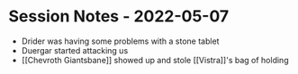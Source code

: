 # Session Notes - 2022-05-07

* Drider was having some problems with a stone tablet
* Duergar started attacking us
* [[Chevroth Giantsbane]] showed up and stole [[Vistra]]'s bag of holding